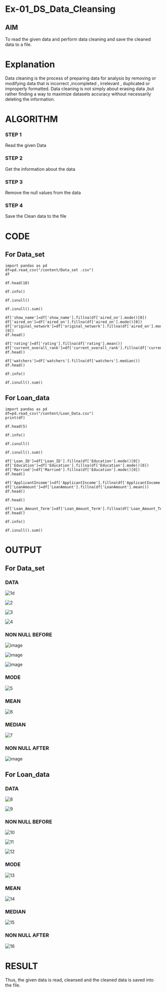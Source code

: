 # Ex-01_DS_Data_Cleansing


## AIM
To read the given data and perform data cleaning and save the cleaned data to a file. 

# Explanation
Data cleaning is the process of preparing data for analysis by removing or modifying data that is incorrect ,incompleted , irrelevant , duplicated or improperly formatted. 
Data cleaning is not simply about erasing data ,but rather finding a way to maximize datasets accuracy without necessarily deleting the information. 

# ALGORITHM
### STEP 1
Read the given Data
### STEP 2
Get the information about the data
### STEP 3
Remove the null values from the data
### STEP 4
Save the Clean data to the file

# CODE
## For Data_set
```
import pandas as pd
df=pd.read_csv("/content/Data_set .csv")
df

df.head(10)

df.info()

df.isnull()

df.isnull().sum()

df['show_name']=df['show_name'].fillna(df['aired_on'].mode()[0])
df['aired_on']=df['aired_on'].fillna(df['aired_on'].mode()[0])
df['original_network']=df['original_network'].fillna(df['aired_on'].mode()[0])
df.head()

df['rating']=df['rating'].fillna(df['rating'].mean())
df['current_overall_rank']=df['current_overall_rank'].fillna(df['current_overall_rank'].mean())
df.head()

df['watchers']=df['watchers'].fillna(df['watchers'].median())
df.head()

df.info()

df.isnull().sum()
```
## For Loan_data
```
import pandas as pd
df=pd.read_csv("/content/Loan_Data.csv")
print(df)

df.head(5)

df.info()

df.isnull()

df.isnull().sum()

df['Loan_ID']=df['Loan_ID'].fillna(df['Education'].mode()[0])
df['Education']=df['Education'].fillna(df['Education'].mode()[0])
df['Married']=df['Married'].fillna(df['Education'].mode()[0])
df.head()

df['ApplicantIncome']=df['ApplicantIncome'].fillna(df['ApplicantIncome'].mean())
df['LoanAmount']=df['LoanAmount'].fillna(df['LoanAmount'].mean())
df.head()

df.head()

df['Loan_Amount_Term']=df['Loan_Amount_Term'].fillna(df['Loan_Amount_Term'].median())
df.head()

df.info()

df.isnull().sum()
```
# OUTPUT
## For Data_set
### DATA
![1d](https://github.com/Jenishajustin/ODD2023-Datascience-Ex01/assets/119405070/18cfcc53-5aee-4958-b597-6e18a804f2cd)

![2](https://github.com/Jenishajustin/ODD2023-Datascience-Ex01/assets/119405070/c29adda2-de39-4852-9ab7-79b220c54862)

![3](https://github.com/Jenishajustin/ODD2023-Datascience-Ex01/assets/119405070/9a46a768-f132-4b50-af24-19ee1d29e63b)

![4](https://github.com/Jenishajustin/ODD2023-Datascience-Ex01/assets/119405070/13c36bb8-303d-444b-a1d0-adc021ab1f7f)

### NON NULL BEFORE
![image](https://github.com/Jenishajustin/ODD2023-Datascience-Ex01/assets/119405070/8f5fdb9b-229a-43b0-8908-9931dd695a6d)

![image](https://github.com/Jenishajustin/ODD2023-Datascience-Ex01/assets/119405070/b0ec2878-bfb1-468d-a038-707d29e82d81)

![image](https://github.com/Jenishajustin/ODD2023-Datascience-Ex01/assets/119405070/add988e3-0e02-4d0f-ba53-bbdfc9f1dd0d)

### MODE
![5](https://github.com/Jenishajustin/ODD2023-Datascience-Ex01/assets/119405070/8ca67e4f-2246-4797-b891-c8ae17430e7b)

### MEAN
![6](https://github.com/Jenishajustin/ODD2023-Datascience-Ex01/assets/119405070/dd50e1c1-de67-41bc-b730-abf86331fa9a)

### MEDIAN
![7](https://github.com/Jenishajustin/ODD2023-Datascience-Ex01/assets/119405070/f8fdb598-4950-4aa4-88b3-682167cdf6f7)

### NON NULL AFTER
![image](https://github.com/Jenishajustin/ODD2023-Datascience-Ex01/assets/119405070/5816a0ee-aa3f-4814-96c5-e7d223c702ef)

## For Loan_data
### DATA
![8](https://github.com/Jenishajustin/ODD2023-Datascience-Ex01/assets/119405070/70672e50-03a4-4efc-94c9-89a2899aa268)

![9](https://github.com/Jenishajustin/ODD2023-Datascience-Ex01/assets/119405070/05d5703a-f01b-452f-9cdf-0530d2fc525a)

### NON NULL BEFORE
![10](https://github.com/Jenishajustin/ODD2023-Datascience-Ex01/assets/119405070/b911a713-9014-4092-9cf1-cd25aa7d5c93)

![11](https://github.com/Jenishajustin/ODD2023-Datascience-Ex01/assets/119405070/8992e3e3-6e1a-49b0-a39b-28c2df1b2d1f)

![12](https://github.com/Jenishajustin/ODD2023-Datascience-Ex01/assets/119405070/040d26bb-0131-4e47-bdbf-6b162d354201)

### MODE
![13](https://github.com/Jenishajustin/ODD2023-Datascience-Ex01/assets/119405070/0bb3e484-7514-4b3c-a042-52d7c74bee9c)

### MEAN
![14](https://github.com/Jenishajustin/ODD2023-Datascience-Ex01/assets/119405070/13d366f0-3124-474b-b339-9cad1f8497c4)

### MEDIAN
![15](https://github.com/Jenishajustin/ODD2023-Datascience-Ex01/assets/119405070/46a3201a-7e13-4a48-aea0-49cab17bf24e)

### NON NULL AFTER
![16](https://github.com/Jenishajustin/ODD2023-Datascience-Ex01/assets/119405070/c616344e-814c-4c41-99ae-6cf0d45bae73)

# RESULT
Thus, the given data is read, cleansed and the cleaned data is saved into the file.

